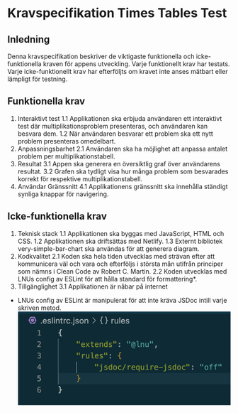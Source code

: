 # Kravspecifikation Times Tables Test

## Inledning
Denna kravspecifikation beskriver de viktigaste funktionella och icke-funktionella kraven för appens utveckling. Varje funktionellt krav har testats. Varje icke-funktionellt krav har efterföljts om kravet inte anses mätbart eller lämpligt för testning. 

## Funktionella krav
1. Interaktivt test
  1.1 Applikationen ska erbjuda användaren ett interaktivt test där multiplikationsproblem presenteras, och användaren kan besvara dem.
  1.2 När användaren besvarar ett problem ska ett nytt problem presenteras omedelbart.
2. Anpassningsbarhet
  2.1 Användaren ska ha möjlighet att anpassa antalet problem per multiplikationstabell.
3. Resultat
  3.1 Appen ska generera en översiktlig graf över användarens resultat.
  3.2 Grafen ska tydligt visa hur många problem som besvarades korrekt för respektive multiplikationstabell.
4. Användar Gränssnitt
  4.1 Applikationens gränssnitt ska innehålla ständigt synliga knappar för navigering.
## Icke-funktionella krav
1. Teknisk stack
  1.1 Applikationen ska byggas med JavaScript, HTML och CSS.
  1.2 Applikationen ska driftsättas med Netlify.
  1.3 Externt bibliotek very-simple-bar-chart ska användas för att generera diagram.
2. Kodkvalitet
  2.1 Koden ska hela tiden utvecklas med strävan efter att kommunicera väl och vara och efterföljs i största mån utifrån principer som nämns i Clean Code av Robert C. Martin.
  2.2 Koden utvecklas med LNUs config av ESLint för att hålla standard för formattering*.
3. Tillgänglighet
  3.1 Applikationen är nåbar på internet

* LNUs config av ESLint är manipulerat för att inte kräva JSDoc intill varje skriven metod. ![eslint-config](./img/eslint-config.png)